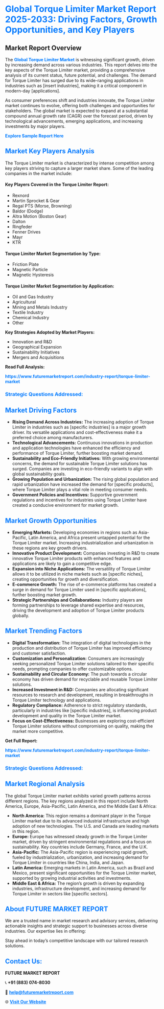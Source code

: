 <h1 style="color: #007BFF;">Global Torque Limiter Market Report 2025-2033: Driving Factors, Growth Opportunities, and Key Players</h1>

<section id="overview">
<h2>Market Report Overview</h2>
<p>The <a href="https://www.futuremarketreport.com/industry-report/torque-limiter-market" style="color: #007BFF; text-decoration: none;"><strong>Global Torque Limiter Market</strong></a> is witnessing significant growth, driven by increasing demand across various industries. This report delves into the key aspects of the Torque Limiter market, providing a comprehensive analysis of its current status, future potential, and challenges. The demand for Torque Limiter has surged due to its wide-ranging applications in industries such as [insert industries], making it a critical component in modern-day [applications].</p>
<p>As consumer preferences shift and industries innovate, the Torque Limiter market continues to evolve, offering both challenges and opportunities for stakeholders. The global market is expected to expand at a substantial compound annual growth rate (CAGR) over the forecast period, driven by technological advancements, emerging applications, and increasing investments by major players.</p>
</section>

<section id="overview">
<p><a href="https://www.futuremarketreport.com/request-sample/reportId=109664" style="color: #007BFF; text-decoration: none;"><strong>Explore Sample Report Here</strong></a></p>
</section>

<section id="key-players">
<h2 style="color: #007BFF;">Market Key Players Analysis</h2>
<p>The Torque Limiter market is characterized by intense competition among key players striving to capture a larger market share. Some of the leading companies in the market include:</p>
<h4>Key Players Covered in the Torque Limiter Report:</h4>
<ul><li>Rexnord</li><li>Martin Sprocket &amp; Gear</li><li>Regal PTS (Morse, Browning)</li><li>Baldor (Dodge)</li><li>Altra Motion (Boston Gear)</li><li>Dalton</li><li>Ringfeder</li><li>Fenner Drives</li><li>Mayr</li><li>KTR</li></ul>
<h4>Torque Limiter Market Segmentation by Type:</h4>
<ul><li>Friction Plate</li><li>Magnetic Particle</li><li>Magnetic Hysteresis</li></ul>

<h4>Torque Limiter Market Segmentation by Application:</h4>
<ul><li>Oil and Gas Industry</li><li>Agricultural</li><li>Mining and Metals Industry</li><li>Textile Industry</li><li>Chemical Industry</li><li>Other</li></ul>
<p><strong>Key Strategies Adopted by Market Players:</strong></p>
<ul>
<li>Innovation and R&D</li>
<li>Geographical Expansion</li>
<li>Sustainability Initiatives</li>
<li>Mergers and Acquisitions</li>
</ul>
</section>

<section>
<p><strong>Read Full Analysis: </strong></p><a href="https://www.futuremarketreport.com/industry-report/torque-limiter-market" style="color: #007BFF; text-decoration: none;"><strong>https://www.futuremarketreport.com/industry-report/torque-limiter-market</strong></a>
<h3 style="color: #007BFF;">Strategic Questions Addressed:</h3>
</section>

<section id="driving-factors">
<h2 style="color: #007BFF;">Market Driving Factors</h2>
<ul>
<li><strong>Rising Demand Across Industries:</strong> The increasing adoption of Torque Limiter in industries such as [specific industries] is a major growth driver. Its versatile applications and cost-effectiveness make it a preferred choice among manufacturers.</li>
<li><strong>Technological Advancements:</strong> Continuous innovations in production and application technologies have enhanced the efficiency and performance of Torque Limiter, further boosting market demand.</li>
<li><strong>Sustainability and Eco-Friendly Initiatives:</strong> With growing environmental concerns, the demand for sustainable Torque Limiter solutions has surged. Companies are investing in eco-friendly variants to align with global sustainability goals.</li>
<li><strong>Growing Population and Urbanization:</strong> The rising global population and rapid urbanization have increased the demand for [specific products], where Torque Limiter plays a vital role in meeting consumer needs.</li>
<li><strong>Government Policies and Incentives:</strong> Supportive government regulations and incentives for industries using Torque Limiter have created a conducive environment for market growth.</li>
</ul>
</section>

<section id="growth-opportunities">
<h2 style="color: #007BFF;">Market Growth Opportunities</h2>
<ul>
<li><strong>Emerging Markets:</strong> Developing economies in regions such as Asia-Pacific, Latin America, and Africa present untapped potential for the Torque Limiter market. Increasing industrialization and urbanization in these regions are key growth drivers.</li>
<li><strong>Innovative Product Development:</strong> Companies investing in R&D to create innovative Torque Limiter products with enhanced features and applications are likely to gain a competitive edge.</li>
<li><strong>Expansion into Niche Applications:</strong> The versatility of Torque Limiter allows it to be utilized in niche markets such as [specific niches], creating opportunities for growth and diversification.</li>
<li><strong>E-commerce Growth:</strong> The rise of e-commerce platforms has created a surge in demand for Torque Limiter used in [specific applications], further boosting market growth.</li>
<li><strong>Strategic Partnerships and Collaborations:</strong> Industry players are forming partnerships to leverage shared expertise and resources, driving the development and adoption of Torque Limiter products globally.</li>
</ul>
</section>

<section id="trending-factors">
<h2 style="color: #007BFF;">Market Trending Factors</h2>
<ul>
<li><strong>Digital Transformation:</strong> The integration of digital technologies in the production and distribution of Torque Limiter has improved efficiency and customer satisfaction.</li>
<li><strong>Customization and Personalization:</strong> Consumers are increasingly seeking personalized Torque Limiter solutions tailored to their specific needs, prompting companies to offer customizable options.</li>
<li><strong>Sustainability and Circular Economy:</strong> The push towards a circular economy has driven demand for recyclable and reusable Torque Limiter solutions.</li>
<li><strong>Increased Investment in R&D:</strong> Companies are allocating significant resources to research and development, resulting in breakthroughs in Torque Limiter technology and applications.</li>
<li><strong>Regulatory Compliance:</strong> Adherence to strict regulatory standards, particularly in industries like [specific industries], is influencing product development and quality in the Torque Limiter market.</li>
<li><strong>Focus on Cost-Effectiveness:</strong> Businesses are exploring cost-efficient Torque Limiter solutions without compromising on quality, making the market more competitive.</li>
</ul>
</section>

<section>
<p><strong>Get Full Report: </strong></p><a href="https://www.futuremarketreport.com/industry-report/torque-limiter-market" style="color: #007BFF; text-decoration: none;"><strong>https://www.futuremarketreport.com/industry-report/torque-limiter-market</strong></a>
<h3 style="color: #007BFF;">Strategic Questions Addressed:</h3>
</section>


<section id="regional-analysis">
<h2 style="color: #007BFF;">Market Regional Analysis</h2>
<p>The global Torque Limiter market exhibits varied growth patterns across different regions. The key regions analyzed in this report include North America, Europe, Asia-Pacific, Latin America, and the Middle East & Africa:</p>
<ul>
<li><strong>North America:</strong> This region remains a dominant player in the Torque Limiter market due to its advanced industrial infrastructure and high adoption of new technologies. The U.S. and Canada are leading markets in this region.</li>
<li><strong>Europe:</strong> Europe has witnessed steady growth in the Torque Limiter market, driven by stringent environmental regulations and a focus on sustainability. Key countries include Germany, France, and the U.K.</li>
<li><strong>Asia-Pacific:</strong> The Asia-Pacific region is experiencing rapid growth, fueled by industrialization, urbanization, and increasing demand for Torque Limiter in countries like China, India, and Japan.</li>
<li><strong>Latin America:</strong> Emerging markets in Latin America, such as Brazil and Mexico, present significant opportunities for the Torque Limiter market, supported by growing industrial activities and investments.</li>
<li><strong>Middle East & Africa:</strong> The region’s growth is driven by expanding industries, infrastructure development, and increasing demand for Torque Limiter in sectors like [specific sectors].</li>
</ul>
</section>

<footer>
<h2 style="color: #007BFF;">About FUTURE MARKET REPORT</h2>
<p>We are a trusted name in market research and advisory services, delivering actionable insights and strategic support to businesses across diverse industries. Our expertise lies in offering:</p>

<p>Stay ahead in today’s competitive landscape with our tailored research solutions.</p>

<h2 style="color: #007BFF;">Contact Us:</h2>
<p><strong>FUTURE MARKET REPORT</strong></p>
<p>📞 <strong>+91 (883) 074-8030</strong></p>
<p>📧 <strong><a href="mailto:help@futuremarketreport.com" style="color: #007BFF;">help@futuremarketreport.com</a></strong></p>
<p>🌐 <strong><a href="https://www.futuremarketreport.com/" style="color: #007BFF;">Visit Our Website</a></strong></p>
</footer>